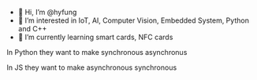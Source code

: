 - 👋 Hi, I’m @hyfung
- 👀 I’m interested in IoT, AI, Computer Vision, Embedded System, Python and C++
- 🌱 I’m currently learning smart cards, NFC cards

In Python they want to make synchronous asynchronus

In JS they want to make asynchronous synchronous

<!---
hyfung/hyfung is a ✨ special ✨ repository because its `README.md` (this file) appears on your GitHub profile.
You can click the Preview link to take a look at your changes.
--->
